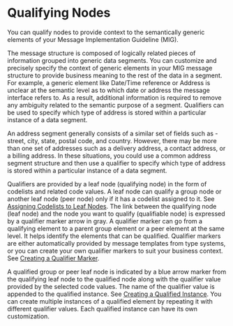 <!-- loio09be9835e1184603ad796071e0a86b98 -->

# Qualifying Nodes

You can qualify nodes to provide context to the semantically generic elements of your Message Implementation Guideline \(MIG\).

The message structure is composed of logically related pieces of information grouped into generic data segments. You can customize and precisely specify the context of generic elements in your MIG message structure to provide business meaning to the rest of the data in a segment. For example, a generic element like Date/Time reference or Address is unclear at the semantic level as to which date or address the message interface refers to. As a result, additional information is required to remove any ambiguity related to the semantic purpose of a segment. Qualifiers can be used to specify which type of address is stored within a particular instance of a data segment.

An address segment generally consists of a similar set of fields such as - street, city, state, postal code, and country. However, there may be more than one set of addresses such as a delivery address, a contact address, or a billing address. In these situations, you could use a common address segment structure and then use a qualifier to specify which type of address is stored within a particular instance of a data segment.

Qualifiers are provided by a leaf node \(qualifying node\) in the form of codelists and related code values. A leaf node can qualify a group node or another leaf node \(peer node\) only if it has a codelist assigned to it. See [Assigning Codelists to Leaf Nodes](assigning-codelists-to-leaf-nodes-770f7be.md). The link between the qualifying node \(leaf node\) and the node you want to qualify \(qualifiable node\) is expressed by a qualifier marker arrow in gray. A qualifier marker can go from a qualifying element to a parent group element or a peer element at the same level. It helps identify the elements that can be qualified. Qualifier markers are either automatically provided by message templates from type systems, or you can create your own qualifier markers to suit your business context. See [Creating a Qualifier Marker](creating-a-qualifier-marker-0101869.md).

A qualified group or peer leaf node is indicated by a blue arrow marker from the qualifying leaf node to the qualified node along with the qualifier value provided by the selected code values. The name of the qualifier value is appended to the qualified instance. See [Creating a Qualified Instance](creating-a-qualified-instance-efcf25e.md). You can create multiple instances of a qualified element by repeating it with different qualifier values. Each qualified instance can have its own customization.

